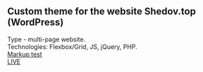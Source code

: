 ## Custom theme for the website Shedov.top (WordPress)
Type - multi-page website. <br />
Technologies: Flexbox/Grid, JS, jQuery, PHP. <br />
[Markup test](https://validator.w3.org/nu/?doc=https%3A%2F%2Fshedov.top%2F) <br/>
[LIVE](https://shedov.top)
